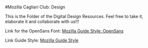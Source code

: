#Mozilla Cagliari Club: Design

This is the Folder of the  Digital Design Resources.
Feel free to take it, elaborate it and collaborate with us!!!

Link for the OpenSans Font: [Mozilla Guide Style: OpenSans](https://www.mozilla.org/en-US/styleguide/communications/typefaces/)

Link Guide Style: [Mozilla Guide Style](https://www.mozilla.org/en-US/styleguide/)

